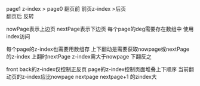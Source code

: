 page1 z-index > page0
翻页前  前页z-index >后页   
翻页后 反转  

 nowPage表示上边页 nextPage表示下边页
 每个page的deg需要存在数组中  使用index访问



 每个page的z-index也需要用数组存   上下翻动是需要获取nowpage或nextPage的z-index   上翻时nextPage z-index需大于nowpage  下翻反之


 front back的z-index仅控制正反页
 page的z-index控制页面堆叠上下顺序
 当前翻动页的z-index应比nowpage nextpage  nextpage+1  的zindex大